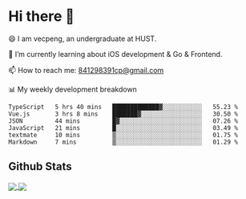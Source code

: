
# Hi there 👋
😄 I am vecpeng, an undergraduate at HUST.

🌱 I’m currently learning about iOS development & Go & Frontend.

📫 How to reach me: 841298391cp@gmail.com

📊 My weekly development breakdown
<!--START_SECTION:waka-->

```text
TypeScript   5 hrs 40 mins   █████████████▓░░░░░░░░░░░   55.23 %
Vue.js       3 hrs 8 mins    ███████▓░░░░░░░░░░░░░░░░░   30.50 %
JSON         44 mins         █▓░░░░░░░░░░░░░░░░░░░░░░░   07.26 %
JavaScript   21 mins         █░░░░░░░░░░░░░░░░░░░░░░░░   03.49 %
textmate     10 mins         ▒░░░░░░░░░░░░░░░░░░░░░░░░   01.75 %
Markdown     7 mins          ▒░░░░░░░░░░░░░░░░░░░░░░░░   01.29 %
```

<!--END_SECTION:waka-->

## Github Stats
<a href="https://github.com/anuraghazra/github-readme-stats">
  <img align="center" src="https://github-readme-stats.vercel.app/api?username=vecpeng&count_private=true&hide=stars" />
</a>
<a href="https://github.com/anuraghazra/convoychat">
  <img align="center" src="https://github-readme-stats.vercel.app/api/top-langs/?username=vecpeng&layout=compact" />
</a>
